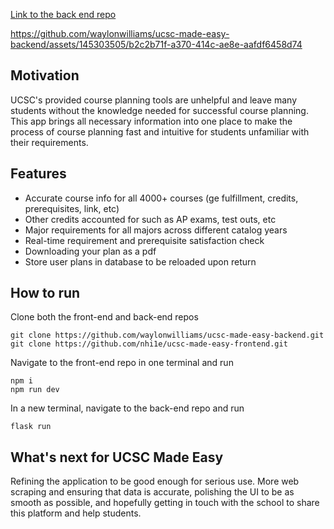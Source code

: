 [Link to the back end repo](https://github.com/waylonwilliams/ucsc-made-easy-backend)


https://github.com/waylonwilliams/ucsc-made-easy-backend/assets/145303505/b2c2b71f-a370-414c-ae8e-aafdf6458d74


## Motivation
UCSC's provided course planning tools are unhelpful and leave many students without the knowledge needed for successful course planning. This app brings all necessary information into one place to make the process of course planning fast and intuitive for students unfamiliar with their requirements. 

## Features
- Accurate course info for all 4000+ courses (ge fulfillment, credits, prerequisites, link, etc)
- Other credits accounted for such as AP exams, test outs, etc
- Major requirements for all majors across different catalog years
- Real-time requirement and prerequisite satisfaction check
- Downloading your plan as a pdf
- Store user plans in database to be reloaded upon return


## How to run
Clone both the front-end and back-end repos
```
git clone https://github.com/waylonwilliams/ucsc-made-easy-backend.git
git clone https://github.com/nhi1e/ucsc-made-easy-frontend.git
```
Navigate to the front-end repo in one terminal and run
```
npm i
npm run dev
```
In a new terminal, navigate to the back-end repo and run
```
flask run
```

## What's next for UCSC Made Easy
Refining the application to be good enough for serious use. More web scraping and ensuring that data is accurate, polishing the UI to be as smooth as possible, and hopefully getting in touch with the school to share this platform and help students.
